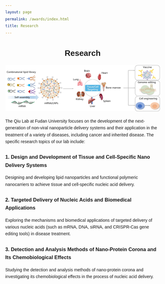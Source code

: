 ```yaml
---
layout: page
permalink: /awards/index.html
title: Research
---
```

<head>
    <meta charset="UTF-8">
    <meta name="viewport" content="width=device-width, initial-scale=1.0">
    <style>
        body {
            font-family: Arial, sans-serif;
            margin: 20px;
            line-height: 1.6;
        }
        .research-section {
            max-width: 800px;
            margin: 0 auto;
        }
        h1 {
            text-align: center;
        }
        .research-direction {
            margin-bottom: 26px;
        }
        .research-direction h2 {
            color: #007bff;
        }
        .research-direction ul {
            list-style-type: disc;
            padding-left: 20px;
        }
    </style>
</head>
<body>
    <div>
        <h1 style="font-size: 26px;">Research</h1>
        <img src="/images/lnp-sc.jpg" alt="lnp">
    </div>
    <div class="research-section">
        <div class="research-direction">
        <p>The Qiu Lab at Fudan University focuses on the development of the next-generation of non-viral nanoparticle delivery systems and their application in the treatment of a variety of diseases, including cancer and inherited disease. The specific research topics of our lab include:</p>
        </div>
    <div class="research-direction">
    <h3>1. Design and Development of Tissue and Cell-Specific Nano Delivery Systems</h3>
    <p>Designing and developing lipid nanoparticles and functional polymeric nanocarriers to achieve tissue and cell-specific nucleic acid delivery.</p>
    </div>
    <div class="research-direction">
    <h3>2. Targeted Delivery of Nucleic Acids and Biomedical Applications</h3>
    <p>Exploring the mechanisms and biomedical applications of targeted delivery of various nucleic acids (such as mRNA, DNA, siRNA, and CRISPR-Cas gene editing tools) in disease treatment.</p>
    </div>
    <div class="research-direction">
    <h3>3. Detection and Analysis Methods of Nano-Protein Corona and Its Chemobiological Effects</h3>
    <p>Studying the detection and analysis methods of nano-protein corona and investigating its chemobiological effects in the process of nucleic acid delivery.</p>
    </div>
</div>

</body>


